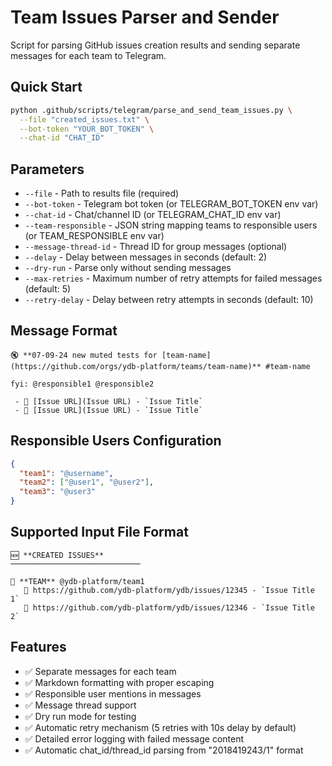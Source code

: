 # Team Issues Parser and Sender

Script for parsing GitHub issues creation results and sending separate messages for each team to Telegram.

## Quick Start

```bash
python .github/scripts/telegram/parse_and_send_team_issues.py \
  --file "created_issues.txt" \
  --bot-token "YOUR_BOT_TOKEN" \
  --chat-id "CHAT_ID"
```

## Parameters

- `--file` - Path to results file (required)
- `--bot-token` - Telegram bot token (or TELEGRAM_BOT_TOKEN env var)
- `--chat-id` - Chat/channel ID (or TELEGRAM_CHAT_ID env var)
- `--team-responsible` - JSON string mapping teams to responsible users (or TEAM_RESPONSIBLE env var)
- `--message-thread-id` - Thread ID for group messages (optional)
- `--delay` - Delay between messages in seconds (default: 2)
- `--dry-run` - Parse only without sending messages
- `--max-retries` - Maximum number of retry attempts for failed messages (default: 5)
- `--retry-delay` - Delay between retry attempts in seconds (default: 10)

## Message Format

```
🔇 **07-09-24 new muted tests for [team-name](https://github.com/orgs/ydb-platform/teams/team-name)** #team-name

fyi: @responsible1 @responsible2

 - 🎯 [Issue URL](Issue URL) - `Issue Title`
 - 🎯 [Issue URL](Issue URL) - `Issue Title`

```

## Responsible Users Configuration

```json
{
  "team1": "@username",
  "team2": ["@user1", "@user2"],
  "team3": "@user3"
}
```

## Supported Input File Format

```
🆕 **CREATED ISSUES**
─────────────────────────────

👥 **TEAM** @ydb-platform/team1
   🎯 https://github.com/ydb-platform/ydb/issues/12345 - `Issue Title 1`
   🎯 https://github.com/ydb-platform/ydb/issues/12346 - `Issue Title 2`
```

## Features

- ✅ Separate messages for each team
- ✅ Markdown formatting with proper escaping
- ✅ Responsible user mentions in messages
- ✅ Message thread support
- ✅ Dry run mode for testing
- ✅ Automatic retry mechanism (5 retries with 10s delay by default)
- ✅ Detailed error logging with failed message content
- ✅ Automatic chat_id/thread_id parsing from "2018419243/1" format